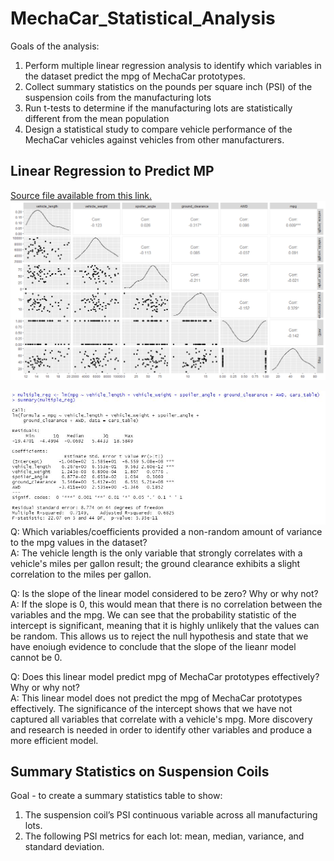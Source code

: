 # MechaCar_Statistical_Analysis

Goals of the analysis: <br>
1. Perform multiple linear regression analysis to identify which variables in the dataset predict the mpg of MechaCar prototypes.
2. Collect summary statistics on the pounds per square inch (PSI) of the suspension coils from the manufacturing lots
3. Run t-tests to determine if the manufacturing lots are statistically different from the mean population
4. Design a statistical study to compare vehicle performance of the MechaCar vehicles against vehicles from other manufacturers. 

## Linear Regression to Predict MP <br>
[Source file available from this link.](https://github.com/githubteodora/MechaCar_Statistical_Analysis/blob/main/MechaCar_mpg.csv)
![multiple regression, plots](https://github.com/githubteodora/MechaCar_Statistical_Analysis/blob/main/multiple_regression.png) <br>

![multiple regression - output](https://github.com/githubteodora/MechaCar_Statistical_Analysis/blob/main/ROutput.JPG) <br>
Q: Which variables/coefficients provided a non-random amount of variance to the mpg values in the dataset? <br>
A: The vehicle length is the only variable that strongly correlates with a vehicle's miles per gallon result; the ground clearance exhibits a slight correlation to the miles per gallon.  <br>

Q: Is the slope of the linear model considered to be zero? Why or why not? <br>
A: If the slope is 0, this would mean that there is no correlation between the variables and the mpg. We can see that the probability statistic of the intercept is significant, meaning that it is highly unlikely that the values can be random. This allows us to reject the null hypothesis and state that we have enoiugh evidence to conclude that the slope of the lieanr model cannot be 0. <br>

Q: Does this linear model predict mpg of MechaCar prototypes effectively? Why or why not? <br>
A: This linear model does not predict the mpg of MechaCar prototypes effectively. The significance of the intercept shows that we have not captured all variables that correlate with a vehicle's mpg. More discovery and research is needed in order to identify other variables and produce a more efficient model.

## Summary Statistics on Suspension Coils <br>
Goal - to create a summary statistics table to show:
1. The suspension coil’s PSI continuous variable across all manufacturing lots.
2. The following PSI metrics for each lot: mean, median, variance, and standard deviation.

